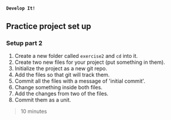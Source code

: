 #### `Develop It!`
##  Practice project set up
### Setup part 2

1. Create a new folder called `exercise2` and `cd` into it.
2. Create two new files for your project (put something in them).
3. Initialize the project as a new git repo.
4. Add the files so that git will track them.
5. Commit all the files with a message of 'initial commit'.
6. Change something inside both files.
7. Add the changes from two of the files.
8. Commit them as a unit.

>10 minutes